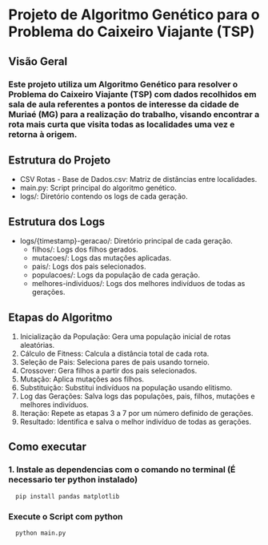 <h1>Projeto de Algoritmo Genético para o Problema do Caixeiro Viajante (TSP)</h1>

  <div>
    <h2>Visão Geral
    <h3>Este projeto utiliza um Algoritmo Genético para resolver o Problema do Caixeiro Viajante (TSP) com dados recolhidos em sala de aula referentes a pontos de interesse da cidade de Muriaé (MG) para a realização do trabalho, 
      visando encontrar a rota mais curta que visita todas as localidades uma vez e retorna à origem.</h3>
  </div>

  <h2>Estrutura do Projeto</h2>
  <ul>
    <li>CSV Rotas - Base de Dados.csv: Matriz de distâncias entre localidades.</li>
    <li>main.py: Script principal do algoritmo genético.</li>
    <li>logs/: Diretório contendo os logs de cada geração.</li>
  </ul>

  <h2>Estrutura dos Logs</h2>
  <ul>
    <li>logs/{timestamp}-geracao/: Diretório principal de cada geração.
      <ul>
        <li>filhos/: Logs dos filhos gerados.</li>
        <li>mutacoes/: Logs das mutações aplicadas.</li>
        <li>pais/: Logs dos pais selecionados.</li>
        <li>populacoes/: Logs da população de cada geração.</li>
        <li>melhores-individuos/: Logs dos melhores indivíduos de todas as gerações.</li>
      </ul>
    </li>
  </ul>

  <h2>Etapas do Algoritmo</h2>
  <ol>
    <li>Inicialização da População: Gera uma população inicial de rotas aleatórias.</li>
    <li>Cálculo de Fitness: Calcula a distância total de cada rota.</li>
    <li>Seleção de Pais: Seleciona pares de pais usando torneio.</li>
    <li>Crossover: Gera filhos a partir dos pais selecionados.</li>
    <li>Mutação: Aplica mutações aos filhos.</li>
    <li>Substituição: Substitui indivíduos na população usando elitismo.</li>
    <li>Log das Gerações: Salva logs das populações, pais, filhos, mutações e melhores indivíduos.</li>
    <li>Iteração: Repete as etapas 3 a 7 por um número definido de gerações.</li>
    <li>Resultado: Identifica e salva o melhor indivíduo de todas as gerações.</li>
  </ol>

  <h2>Como executar</h2>
  <h3>1. Instale as dependencias com o comando no terminal (É necessario ter python instalado)</h3>

      pip install pandas matplotlib 

  <h3>Execute o Script com python</h3>

      python main.py

